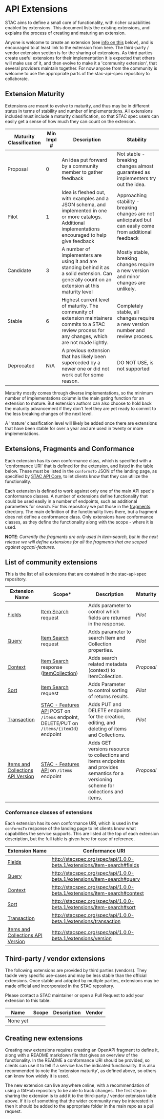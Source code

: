 # API Extensions

STAC aims to define a small core of functionality, with richer capabilities enabled by extensions. This document
lists the existing extensions, and explains the process of creating and maturing an extension. 

Anyone is welcome to create an extension (see [info on this](#creating-new-extensions) below), and is encouraged to at least 
link to the extension from here.
The third-party / vendor extension section is for the sharing of extensions. As third parties create useful extensions for their implementation
it is expected that others will make use of it, and then evolve to make it a 'community extension', that several providers maintain together.
For now anyone from the community is welcome to use the appropriate parts of the stac-api-spec repository to collaborate.

## Extension Maturity

Extensions are meant to evolve to maturity, and thus may be in different states
in terms of stability and number of implementations. All extensions included must include a 
maturity classification, so that STAC spec users can easily get a sense of how much they can count
on the extension. 

| Maturity Classification |  Min Impl # | Description | Stability |
| ----------------------- | ----------- | ----------- | --------- |
| Proposal                | 0           | An idea put forward by a community member to gather feedback | Not stable - breaking changes almost guaranteed as implementers try out the idea. |
| Pilot                   | 1           | Idea is fleshed out, with examples and a JSON schema, and implemented in one or more catalogs. Additional implementations encouraged to help give feedback | Approaching stability - breaking changes are not anticipated but can easily come from additional feedback |
| Candidate               | 3           | A number of implementers are using it and are standing behind it as a solid extension. Can generally count on an extension at this maturity level | Mostly stable, breaking changes require a new version and minor changes are unlikely. |
| Stable                  | 6           | Highest current level of maturity. The community of extension maintainers commits to a STAC review process for any changes, which are not made lightly. | Completely stable, all changes require a new version number and review process. |
| Deprecated              | N/A         | A previous extension that has likely been superceded by a newer one or did not work out for some reason. | DO NOT USE, is not supported |

Maturity mostly comes through diverse implementations, so the minimum number of implementations
column is the main gating function for an extension to mature. But extension authors can also
choose to hold back the maturity advancement if they don't feel they are yet ready to commit to
the less breaking changes of the next level.

A 'mature' classification level will likely be added once there are extensions that have been 
stable for over a year and are used in twenty or more implementations.

## Extensions, Fragments and Conformance

Each extension has its own conformance class, which is specified with a 'conformance URI' that is defined for the extension, and listed in 
the table below. These must be listed in the `conformsTo` JSON of the landing page, as specified by [STAC API Core](core/), to let clients
know that they can utilize the functionality. 

Each extension is defined to work against only one of the main API spec's conformance classes. A number of extensions define functionality 
that could be used easily in a number of endpoints, such as additional parameters for search. For this repository we put those in the 
[fragments](fragments/) directory. The main definition of the functionality lives there, but a fragment does not define a conformance class.
Only extensions have conformance classes, as they define the functionality along with the scope - where it is used. 

**NOTE**: *Currently the fragments are only used in item-search, but in the next release we will define extensions for all the fragments that
are scoped against ogcapi-features*.

## List of community extensions

This is the list of all extensions that are contained in the stac-api-spec repository.

| Extension Name                                                                    | Scope*                                                                                                     | Description                                                                                                                             | Maturity   |
|-----------------------------------------------------------------------------------|------------------------------------------------------------------------------------------------------------|-----------------------------------------------------------------------------------------------------------------------------------------|------------|
| [Fields](item-search/README.md#fields)                                            | [Item Search](item-search/) request                                                                        | Adds parameter to control which fields are returned in the response.                                                                    | *Pilot*    |
| [Query](item-search/README.md#query)                                              | [Item Search](item-search/) request                                                                        | Adds parameter to search Item and Collection properties.                                                                                | *Pilot*    |
| [Context](item-search/README.md#context)                                          | [Item Search](item-search/) response ([ItemCollection](core/itemcollection-spec.md))                       | Adds search related metadata (context) to ItemCollection.                                                                               | *Proposal* |
| [Sort](item-search/README.md#sort)                                                | [Item Search](item-search/) request                                                                        | Adds Parameter to control sorting of returns results.                                                                                   | *Pilot*    |
| [Transaction](ogcapi-features/extensions/transaction/README.md)                   | [STAC - Features API](ogcapi-features) POST on `/items` endpoint, DELETE/PUT on `/items/{itemId}` endpoint | Adds PUT and DELETE endpoints for the creation, editing, and deleting of items and Collections.                                         | *Pilot*    |
| [Items and Collections API Version](ogcapi-features/extensions/version/README.md) | [STAC - Features API](ogcapi-features) on `/items` endpoint                                                | Adds GET versions resource to collections and items endpoints and provides semantics for a versioning scheme for collections and items. | *Proposal* |

### Conformance classes of extensions

Each extension has its own conformance URI, which is used in the `conformsTo` response of the landing page to let clients know what capabilities 
the service supports. This are listed at the top of each extension description, but the full table is given here for ease of reference.

| Extension Name                                                                    | Conformance URI                                                            |
|-----------------------------------------------------------------------------------|----------------------------------------------------------------------------|
| [Fields](item-search/README.md#fields)                                            | <http://stacspec.org/spec/api/1.0.0-beta.1/extensions/item-search#fields>  |
| [Query](item-search/README.md#query)                                              | <http://stacspec.org/spec/api/1.0.0-beta.1/extensions/item-search#query>   |
| [Context](item-search/README.md#context)                                          | <http://stacspec.org/spec/api/1.0.0-beta.1/extensions/item-search#context> |
| [Sort](item-search/README.md#sort)                                                | <http://stacspec.org/spec/api/1.0.0-beta.1/extensions/item-search#sort>    |
| [Transaction](ogcapi-features/extensions/transaction/README.md)                   | <http://stacspec.org/spec/api/1.0.0-beta.1/extensions/transaction>         |
| [Items and Collections API Version](ogcapi-features/extensions/version/README.md) | <http://stacspec.org/spec/api/1.0.0-beta.1/extensions/version>             |

## Third-party / vendor extensions

The following extensions are provided by third parties (vendors). They tackle very specific
use-cases and may be less stable than the official extensions. Once stable and adopted by multiple
parties, extensions may be made official and incorporated in the STAC repository.

Please contact a STAC maintainer or open a Pull Request to add your extension to this table.

| Name     | Scope | Description | Vendor |
| -------- | ----- | ----------- | ------ |
| None yet |       |             |        |

## Creating new extensions

Creating new extensions requires creating an OpenAPI fragment to define it, along with a README markdown file that gives 
an overview of the functionality. In the README a conformance URI should be provided, so clients can use it to tell if
a service has the indicated functionality. It is also recommended to note the 'extension maturity', as defined above,
so others can know how widely it is used.

The new extension can live anywhere online, with a recommendation of using a GitHub repository to be able to track changes. 
The first step in sharing the extension is to add it to the third-party / vendor extension table above. If it is of something
that the wider community may be interested in then it should be added to the appropriate folder in the main repo as a pull 
request. 
